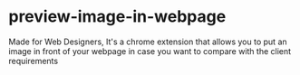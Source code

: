 # preview-image-in-webpage
Made for Web Designers, It's a chrome extension that allows you to put an image in front of your webpage in case you want to compare with the client requirements
